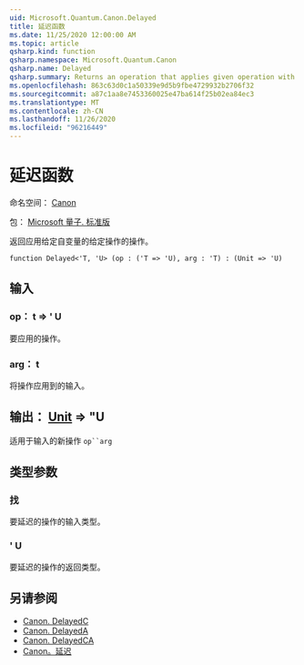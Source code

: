 ```yaml
---
uid: Microsoft.Quantum.Canon.Delayed
title: 延迟函数
ms.date: 11/25/2020 12:00:00 AM
ms.topic: article
qsharp.kind: function
qsharp.namespace: Microsoft.Quantum.Canon
qsharp.name: Delayed
qsharp.summary: Returns an operation that applies given operation with given argument.
ms.openlocfilehash: 863c63d0c1a50339e9d5b9fbe4729932b2706f32
ms.sourcegitcommit: a87c1aa8e7453360025e47ba614f25b02ea84ec3
ms.translationtype: MT
ms.contentlocale: zh-CN
ms.lasthandoff: 11/26/2020
ms.locfileid: "96216449"
---
```

# <a name="delayed-function"></a>延迟函数

命名空间： [Canon](xref:Microsoft.Quantum.Canon)

包： [Microsoft 量子. 标准版](https://nuget.org/packages/Microsoft.Quantum.Standard)


返回应用给定自变量的给定操作的操作。

```qsharp
function Delayed<'T, 'U> (op : ('T => 'U), arg : 'T) : (Unit => 'U)
```


## <a name="input"></a>输入

### <a name="op--t--u"></a>op： t => ' U 

要应用的操作。


### <a name="arg--t"></a>arg： t

将操作应用到的输入。



## <a name="output--unit--u"></a>输出： [Unit](xref:microsoft.quantum.lang-ref.unit) => "U 

适用于输入的新操作 `op``arg`

## <a name="type-parameters"></a>类型参数

### <a name="t"></a>找

要延迟的操作的输入类型。
### <a name="u"></a>' U

要延迟的操作的返回类型。

## <a name="see-also"></a>另请参阅

- [Canon. DelayedC](xref:Microsoft.Quantum.Canon.DelayedC)
- [Canon. DelayedA](xref:Microsoft.Quantum.Canon.DelayedA)
- [Canon. DelayedCA](xref:Microsoft.Quantum.Canon.DelayedCA)
- [Canon。延迟](xref:Microsoft.Quantum.Canon.Delay)